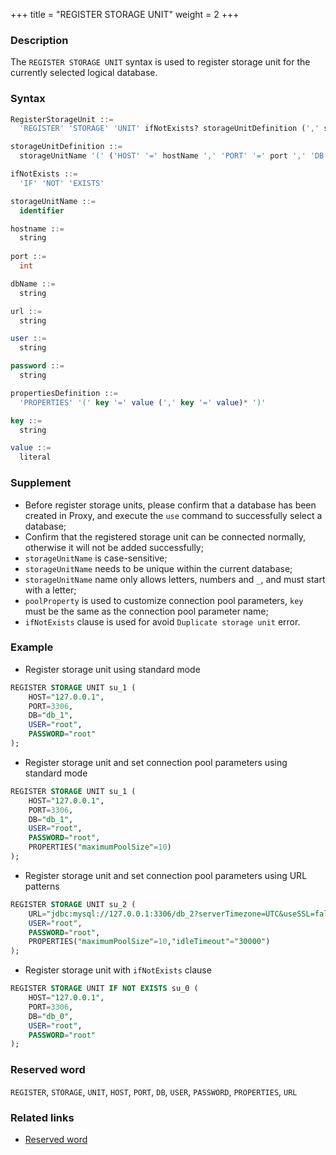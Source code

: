 +++
title = "REGISTER STORAGE UNIT"
weight = 2
+++

### Description

The `REGISTER STORAGE UNIT` syntax is used to register storage unit for the currently selected logical database.

### Syntax

```sql
RegisterStorageUnit ::=
  'REGISTER' 'STORAGE' 'UNIT' ifNotExists? storageUnitDefinition (',' storageUnitDefinition)*

storageUnitDefinition ::=
  storageUnitName '(' ('HOST' '=' hostName ',' 'PORT' '=' port ',' 'DB' '=' dbName | 'URL' '=' url) ',' 'USER' '=' user (',' 'PASSWORD' '=' password)? (',' propertiesDefinition)?')'

ifNotExists ::=
  'IF' 'NOT' 'EXISTS'

storageUnitName ::=
  identifier

hostname ::=
  string
    
port ::=
  int

dbName ::=
  string

url ::=
  string

user ::=
  string

password ::=
  string

propertiesDefinition ::=
  'PROPERTIES' '(' key '=' value (',' key '=' value)* ')'

key ::=
  string

value ::=
  literal
```

### Supplement

- Before register storage units, please confirm that a database has been created in Proxy, and execute the `use` command to
  successfully select a database;
- Confirm that the registered storage unit can be connected normally, otherwise it will not be added successfully;
- `storageUnitName` is case-sensitive;
- `storageUnitName` needs to be unique within the current database;
- `storageUnitName` name only allows letters, numbers and `_`, and must start with a letter;
- `poolProperty` is used to customize connection pool parameters, `key` must be the same as the connection pool
  parameter name;
- `ifNotExists` clause is used for avoid `Duplicate storage unit` error.

### Example

- Register storage unit using standard mode

```sql
REGISTER STORAGE UNIT su_1 (
    HOST="127.0.0.1",
    PORT=3306,
    DB="db_1",
    USER="root",
    PASSWORD="root"
);
```

- Register storage unit and set connection pool parameters using standard mode

```sql
REGISTER STORAGE UNIT su_1 (
    HOST="127.0.0.1",
    PORT=3306,
    DB="db_1",
    USER="root",
    PASSWORD="root",
    PROPERTIES("maximumPoolSize"=10)
);
```

- Register storage unit and set connection pool parameters using URL patterns

```sql
REGISTER STORAGE UNIT su_2 (
    URL="jdbc:mysql://127.0.0.1:3306/db_2?serverTimezone=UTC&useSSL=false",
    USER="root",
    PASSWORD="root",
    PROPERTIES("maximumPoolSize"=10,"idleTimeout"="30000")
);
```

- Register storage unit with `ifNotExists` clause

```sql
REGISTER STORAGE UNIT IF NOT EXISTS su_0 (
    HOST="127.0.0.1",
    PORT=3306,
    DB="db_0",
    USER="root",
    PASSWORD="root"
);
```

### Reserved word

`REGISTER`, `STORAGE`, `UNIT`, `HOST`, `PORT`, `DB`, `USER`, `PASSWORD`, `PROPERTIES`, `URL`

### Related links

- [Reserved word](/en/reference/distsql/syntax/reserved-word/)
